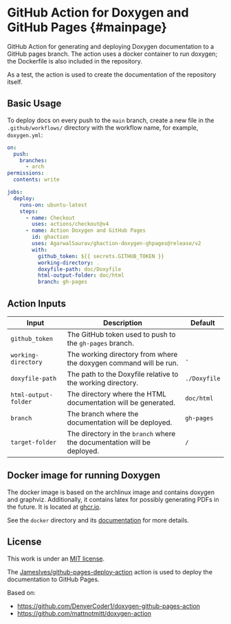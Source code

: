 # GitHub Action for Doxygen and GitHub Pages {#mainpage}

GitHub Action for generating and deploying Doxygen documentation to a GitHub pages branch.
The action uses a docker container to run doxygen; the Dockerfile is also included in the repository.

As a test, the action is used to create the documentation of the repository itself.

## Basic Usage

To deploy docs on every push to the `main` branch, create a new file in the `.github/workflows/` directory with the workflow name, for example, `doxygen.yml`:

```yml
on:
  push:
    branches:
      - arch
permissions:
  contents: write

jobs:
  deploy:
    runs-on: ubuntu-latest
    steps:
      - name: Checkout
        uses: actions/checkout@v4
      - name: Action Doxygen and GitHub Pages
        id: ghaction
        uses: AgarwalSaurav/ghaction-doxygen-ghpages@release/v2
        with:
          github_token: ${{ secrets.GITHUB_TOKEN }}
          working-directory: .
          doxyfile-path: doc/Doxyfile
          html-output-folder: doc/html
          branch: gh-pages
```

## Action Inputs

|Input | Description | Default|
|--- | --- | ---|
|`github_token` | The GitHub token used to push to the `gh-pages` branch. | |
|`working-directory` | The working directory from where the doxygen command will be run. | `.` |
|`doxyfile-path` | The path to the Doxyfile relative to the working directory. | `./Doxyfile` |
|`html-output-folder` | The directory where the HTML documentation will be generated. | `doc/html` |
|`branch` | The branch where the documentation will be deployed. | `gh-pages` |
|`target-folder` | The directory in the `branch` where the documentation will be deployed. | `/` |

## Docker image for running Doxygen
The docker image is based on the archlinux image and contains doxygen and graphviz.
Additionally, it contains latex for possibly generating PDFs in the future.
It is located at [ghcr.io](https://ghcr.io/agarwalsaurav/doxygen-arch:latest).

See the `docker` directory and its [documentation](docker/docker_man.md) for more details.

## License

This work is under an [MIT license](https://github.com/AgarwalSaurav/ghaction-doxygen-ghpages/blob/main/LICENSE).

The [JamesIves/github-pages-deploy-action](https://github.com/JamesIves/github-pages-deploy-action) action is used to deploy the documentation to GitHub Pages.

Based on:
- https://github.com/DenverCoder1/doxygen-github-pages-action
- https://github.com/mattnotmitt/doxygen-action
